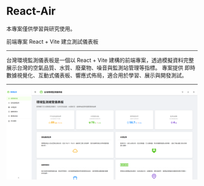 # React-Air
<p>本專案僅供學習與研究使用。</p>

<p>前端專案 React + Vite 建立測試儀表板</p>

<hr>

台灣環境監測儀表板是一個以 React + Vite 建構的前端專案，透過模擬資料完整展示台灣的空氣品質、水質、廢棄物、噪音與監測站管理等指標。
專案提供 即時數據視覺化、互動式儀表板、響應式佈局，適合用於學習、展示與開發測試。

<hr>

<img src="2025-09-03 214222.png" alt="React-a-Air" width="600">
